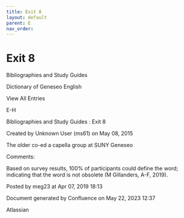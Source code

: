 ```yaml
---
title: Exit 8
layout: default
parent: E
nav_order:
---
```


# Exit 8

Bibliographies and Study Guides

Dictionary of Geneseo English

View All Entries

E-H

Bibliographies and Study Guides : Exit 8

Created by  Unknown User (ms61) on May 08, 2015

The older co-ed a capella group at SUNY Geneseo

Comments:

Based on survey results, 100% of participants could define the word; indicating that the word is not obsolete (M Gillanders, A-F, 2019).

Posted by meg23 at Apr 07, 2019 18:13

Document generated by Confluence on May 22, 2023 12:37

Atlassian
